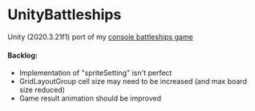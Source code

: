 # UnityBattleships
Unity (2020.3.21f1) port of my [console battleships game](https://github.com/exostin/ConsoleBattleshipsGame)

#### Backlog:
- Implementation of "spriteSetting" isn't perfect
- GridLayoutGroup cell size may need to be increased (and max board size reduced)
- Game result animation should be improved

